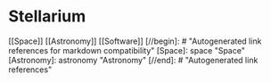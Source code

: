 # Stellarium

[[Space]] [[Astronomy]] [[Software]]
[//begin]: # "Autogenerated link references for markdown compatibility"
[Space]: space "Space"
[Astronomy]: astronomy "Astronomy"
[//end]: # "Autogenerated link references"